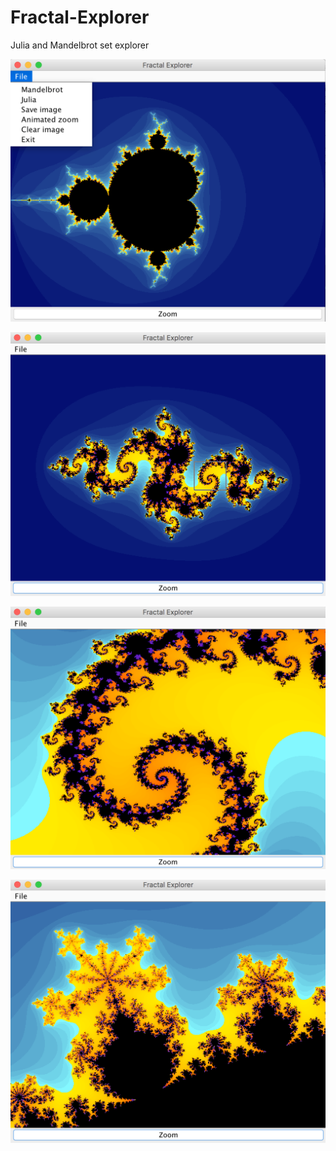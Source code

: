# Fractal-Explorer
 Julia and Mandelbrot set explorer
 
 ![alt tag](Screenshots/Mandelbrot_1.png)

 ![alt tag](Screenshots/Julia_2.png)

 ![alt tag](Screenshots/Julia_3.png)

 ![alt tag](Screenshots/Mandelbrot_3.png)
